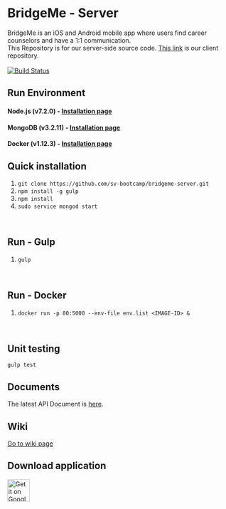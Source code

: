 # BridgeMe - Server  <br>
BridgeMe is an iOS and Android mobile app where users find career counselors and have a 1:1 communication.<br>
This Repository is for our server-side source code. [This link](https://github.com/sv-bootcamp/wiki/wiki/Project-Yoda) is our client repository.<br><br>
[![Build Status](https://travis-ci.org/sv-bootcamp/bridgeme-server.svg?branch=master)](https://travis-ci.org/sv-bootcamp/bridgeme-server)

## Run Environment

#### Node.js (v7.2.0) - [Installation page](https://nodejs.org/ko/download/)
#### MongoDB (v3.2.11) - [Installation page](https://www.mongodb.com/download-center?jmp=docs#community)
#### Docker (v1.12.3)  - [Installation page](https://www.docker.com/products/docker#/linux)
## Quick installation
1. `git clone https://github.com/sv-bootcamp/bridgeme-server.git`
2. `npm install -g gulp`
3. `npm install`
4. `sudo service mongod start`
<br>

## Run - Gulp
1. `gulp`
<br>

## Run - Docker
1. `docker run -p 80:5000 --env-file env.list <IMAGE-ID> &`
<br>

## Unit testing
`gulp test`
<br>
## Documents
The latest API Document is [here](https://brdgeme.com).

## Wiki
[Go to wiki page](https://github.com/sv-bootcamp/bridgeme-server/wiki)

## Download application
<a href='https://play.google.com/store/apps/details?id=com.svbootcamp.bridgeme&pcampaignid=MKT-Other-global-all-co-prtnr-py-PartBadge-Mar2515-1'><img height='50px' alt='Get it on Google Play' src='https://play.google.com/intl/en_us/badges/images/generic/en_badge_web_generic.png'/></a>

